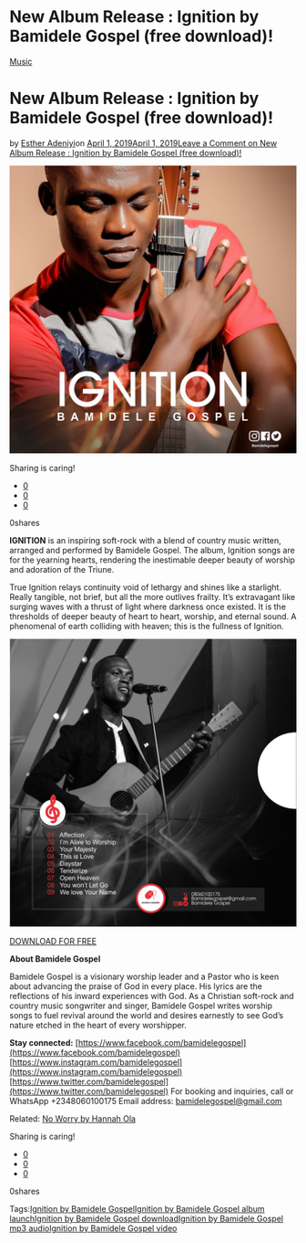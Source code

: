 # New Album Release : Ignition by Bamidele Gospel (free download)!

[Music](https://estheradeniyi.com/category/music/)
# New Album Release : Ignition by Bamidele Gospel (free download)!

by [Esther Adeniyi](https://estheradeniyi.com/author/esther-adeniyi/)on [April 1, 2019April 1, 2019](https://estheradeniyi.com/ignition-by-bamidele-gospel/)[Leave a Comment on New Album Release : Ignition by Bamidele Gospel (free download)!](https://estheradeniyi.com/ignition-by-bamidele-gospel/#respond)

![Ignition by Bamidele Gospel](images\Bamidele-Gospel-Ignition-Album-Art-Front-Cover.jpg)

Sharing is caring!

- [0](https://www.facebook.com/sharer/sharer.php?u=https%3A%2F%2Festheradeniyi.com%2Fignition-by-bamidele-gospel%2F&amp;t=New%20Album%20Release%20%3A%20Ignition%20by%20Bamidele%20Gospel%20%28free%20download%29%21)
- [0](https://twitter.com/intent/tweet?text=New%20Album%20Release%20%3A%20Ignition%20by%20Bamidele%20Gospel%20%28free%20download%29%21&amp;url=https%3A%2F%2Festheradeniyi.com%2Fignition-by-bamidele-gospel%2F)
- [0](#)

0shares

**IGNITION** is an inspiring soft-rock with a blend of country music written, arranged and performed by Bamidele Gospel. The album, Ignition songs are for the yearning hearts, rendering the inestimable deeper beauty of worship and adoration of the Triune.

True Ignition relays continuity void of lethargy and shines like a starlight. Really tangible, not brief, but all the more outlives frailty. It&#x2019;s extravagant like surging waves with a thrust of light where darkness once existed. It is the thresholds of deeper beauty of heart to heart, worship, and eternal sound. A phenomenal of earth colliding with heaven; this is the fullness of Ignition.

![Bamidele Gospel-Ignition Album Art back Cover](images\Bamidele-Gospel-Ignition-Album-Art-back-Cover.jpg)

[DOWNLOAD FOR FREE](http://bit.ly/2HZXl7b)

**About Bamidele Gospel**

Bamidele Gospel is a visionary worship leader and a Pastor who is keen about advancing the praise of God in every place. His lyrics are the reflections of his inward experiences with God. As a Christian soft-rock and country music songwriter and singer, Bamidele Gospel writes worship songs to fuel revival around the world and desires earnestly to see God&#x2019;s nature etched in the heart of every worshipper.

**Stay connected:**
[https://www.facebook.com/bamidelegospel](https://www.facebook.com/bamidelegospel)
[https://www.instagram.com/bamidelegospel](https://www.instagram.com/bamidelegospel)
[https://www.twitter.com/bamidelegospel](https://www.twitter.com/bamidelegospel)
 For booking and inquiries, call or WhatsApp +2348060100175
 Email address: bamidelegospel@gmail.com

Related: [No Worry by Hannah Ola](https://estheradeniyi.com/no-worry-hannah-ola-download-lyrics/)

Sharing is caring!

- [0](https://www.facebook.com/sharer/sharer.php?u=https%3A%2F%2Festheradeniyi.com%2Fignition-by-bamidele-gospel%2F&amp;t=New%20Album%20Release%20%3A%20Ignition%20by%20Bamidele%20Gospel%20%28free%20download%29%21)
- [0](https://twitter.com/intent/tweet?text=New%20Album%20Release%20%3A%20Ignition%20by%20Bamidele%20Gospel%20%28free%20download%29%21&amp;url=https%3A%2F%2Festheradeniyi.com%2Fignition-by-bamidele-gospel%2F)
- [0](#)

0shares

Tags:[Ignition by Bamidele Gospel](https://estheradeniyi.com/tag/ignition-by-bamidele-gospel/)[Ignition by Bamidele Gospel album launch](https://estheradeniyi.com/tag/ignition-by-bamidele-gospel-album-launch/)[Ignition by Bamidele Gospel download](https://estheradeniyi.com/tag/ignition-by-bamidele-gospel-download/)[Ignition by Bamidele Gospel mp3 audio](https://estheradeniyi.com/tag/ignition-by-bamidele-gospel-mp3-audio/)[Ignition by Bamidele Gospel video](https://estheradeniyi.com/tag/ignition-by-bamidele-gospel-video/)